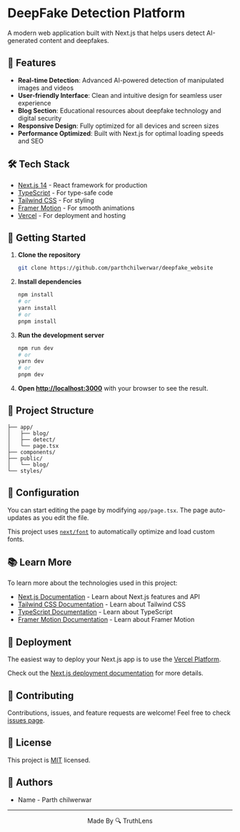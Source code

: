 # DeepFake Detection Platform

A modern web application built with Next.js that helps users detect AI-generated content and deepfakes.

## 🚀 Features

- **Real-time Detection**: Advanced AI-powered detection of manipulated images and videos
- **User-friendly Interface**: Clean and intuitive design for seamless user experience
- **Blog Section**: Educational resources about deepfake technology and digital security
- **Responsive Design**: Fully optimized for all devices and screen sizes
- **Performance Optimized**: Built with Next.js for optimal loading speeds and SEO

## 🛠️ Tech Stack

- [Next.js 14](https://nextjs.org/) - React framework for production
- [TypeScript](https://www.typescriptlang.org/) - For type-safe code
- [Tailwind CSS](https://tailwindcss.com/) - For styling
- [Framer Motion](https://www.framer.com/motion/) - For smooth animations
- [Vercel](https://vercel.com/) - For deployment and hosting

## 🚦 Getting Started

1. **Clone the repository**
   ```bash
   git clone https://github.com/parthchilwerwar/deepfake_website
   ```

2. **Install dependencies**
   ```bash
   npm install
   # or
   yarn install
   # or
   pnpm install
   ```

3. **Run the development server**
   ```bash
   npm run dev
   # or
   yarn dev
   # or
   pnpm dev
   ```

4. **Open [http://localhost:3000](http://localhost:3000)** with your browser to see the result.

## 📁 Project Structure

```
├── app/
│   ├── blog/
│   ├── detect/
│   └── page.tsx
├── components/
├── public/
│   └── blog/
└── styles/
```

## 🔧 Configuration

You can start editing the page by modifying `app/page.tsx`. The page auto-updates as you edit the file.

This project uses [`next/font`](https://nextjs.org/docs/app/building-your-application/optimizing/fonts) to automatically optimize and load custom fonts.

## 📚 Learn More

To learn more about the technologies used in this project:

- [Next.js Documentation](https://nextjs.org/docs) - Learn about Next.js features and API
- [Tailwind CSS Documentation](https://tailwindcss.com/docs) - Learn about Tailwind CSS
- [TypeScript Documentation](https://www.typescriptlang.org/docs/) - Learn about TypeScript
- [Framer Motion Documentation](https://www.framer.com/motion/) - Learn about Framer Motion

## 🚀 Deployment

The easiest way to deploy your Next.js app is to use the [Vercel Platform](https://vercel.com/new).

Check out the [Next.js deployment documentation](https://nextjs.org/docs/deployment) for more details.

## 🤝 Contributing

Contributions, issues, and feature requests are welcome! Feel free to check [issues page](https://github.com/parthchilwerwar/deepfake_website/issue).

## 📝 License

This project is [MIT](LICENSE) licensed.

## 👥 Authors

- Name - Parth chilwerwar

---

<p align="center">Made By 🔍 TruthLens</p>

